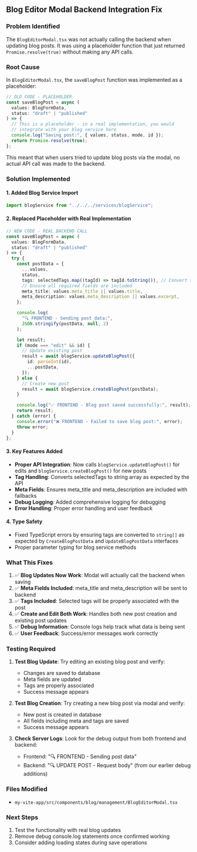 ## Blog Editor Modal Backend Integration Fix

### Problem Identified

The `BlogEditorModal.tsx` was not actually calling the backend when updating blog posts. It was using a placeholder function that just returned `Promise.resolve(true)` without making any API calls.

### Root Cause

In `BlogEditorModal.tsx`, the `saveBlogPost` function was implemented as a placeholder:

```typescript
// OLD CODE - PLACEHOLDER
const saveBlogPost = async (
  values: BlogFormData,
  status: "draft" | "published"
) => {
  // This is a placeholder - in a real implementation, you would
  // integrate with your blog service here
  console.log("Saving post:", { values, status, mode, id });
  return Promise.resolve(true);
};
```

This meant that when users tried to update blog posts via the modal, no actual API call was made to the backend.

### Solution Implemented

#### 1. Added Blog Service Import

```typescript
import blogService from "../../../services/blogService";
```

#### 2. Replaced Placeholder with Real Implementation

```typescript
// NEW CODE - REAL BACKEND CALL
const saveBlogPost = async (
  values: BlogFormData,
  status: "draft" | "published"
) => {
  try {
    const postData = {
      ...values,
      status,
      tags: selectedTags.map((tagId) => tagId.toString()), // Convert to strings as expected by API
      // Ensure all required fields are included
      meta_title: values.meta_title || values.title,
      meta_description: values.meta_description || values.excerpt,
    };

    console.log(
      "🔍 FRONTEND - Sending post data:",
      JSON.stringify(postData, null, 2)
    );

    let result;
    if (mode === "edit" && id) {
      // Update existing post
      result = await blogService.updateBlogPost({
        id: parseInt(id),
        ...postData,
      });
    } else {
      // Create new post
      result = await blogService.createBlogPost(postData);
    }

    console.log("✅ FRONTEND - Blog post saved successfully:", result);
    return result;
  } catch (error) {
    console.error("❌ FRONTEND - Failed to save blog post:", error);
    throw error;
  }
};
```

#### 3. Key Features Added

- **Proper API Integration**: Now calls `blogService.updateBlogPost()` for edits and `blogService.createBlogPost()` for new posts
- **Tag Handling**: Converts selectedTags to string array as expected by the API
- **Meta Fields**: Ensures meta_title and meta_description are included with fallbacks
- **Debug Logging**: Added comprehensive logging for debugging
- **Error Handling**: Proper error handling and user feedback

#### 4. Type Safety

- Fixed TypeScript errors by ensuring tags are converted to `string[]` as expected by `CreateBlogPostData` and `UpdateBlogPostData` interfaces
- Proper parameter typing for blog service methods

### What This Fixes

1. ✅ **Blog Updates Now Work**: Modal will actually call the backend when saving
2. ✅ **Meta Fields Included**: meta_title and meta_description will be sent to backend
3. ✅ **Tags Included**: Selected tags will be properly associated with the post
4. ✅ **Create and Edit Both Work**: Handles both new post creation and existing post updates
5. ✅ **Debug Information**: Console logs help track what data is being sent
6. ✅ **User Feedback**: Success/error messages work correctly

### Testing Required

1. **Test Blog Update**: Try editing an existing blog post and verify:

   - Changes are saved to database
   - Meta fields are updated
   - Tags are properly associated
   - Success message appears

2. **Test Blog Creation**: Try creating a new blog post via modal and verify:

   - New post is created in database
   - All fields including meta and tags are saved
   - Success message appears

3. **Check Server Logs**: Look for the debug output from both frontend and backend:
   - Frontend: "🔍 FRONTEND - Sending post data"
   - Backend: "🔍 UPDATE POST - Request body" (from our earlier debug additions)

### Files Modified

- `my-vite-app/src/components/blog/management/BlogEditorModal.tsx`

### Next Steps

1. Test the functionality with real blog updates
2. Remove debug console.log statements once confirmed working
3. Consider adding loading states during save operations
